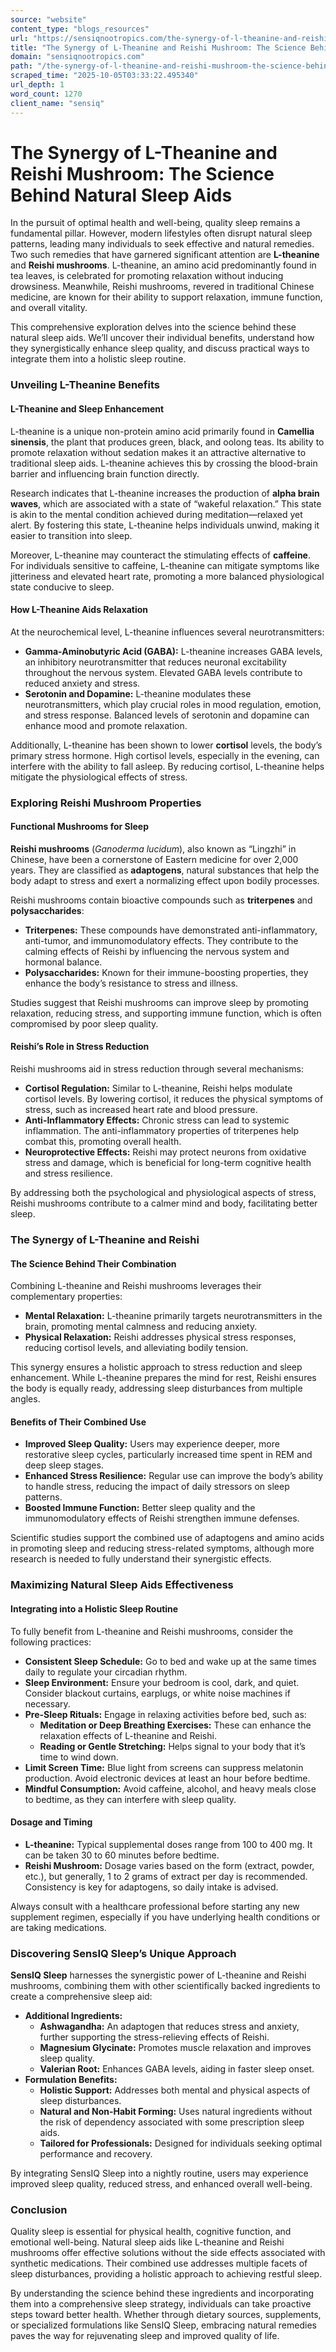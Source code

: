 ```yaml
---
source: "website"
content_type: "blogs_resources"
url: "https://sensiqnootropics.com/the-synergy-of-l-theanine-and-reishi-mushroom-the-science-behind-natural-sleep-aids/"
title: "The Synergy of L-Theanine and Reishi Mushroom: The Science Behind Natural Sleep Aids"
domain: "sensiqnootropics.com"
path: "/the-synergy-of-l-theanine-and-reishi-mushroom-the-science-behind-natural-sleep-aids/"
scraped_time: "2025-10-05T03:33:22.495340"
url_depth: 1
word_count: 1270
client_name: "sensiq"
---
```


# The Synergy of L-Theanine and Reishi Mushroom: The Science Behind Natural Sleep Aids

In the pursuit of optimal health and well-being, quality sleep remains a fundamental pillar. However, modern lifestyles often disrupt natural sleep patterns, leading many individuals to seek effective and natural remedies. Two such remedies that have garnered significant attention are **L-theanine** and **Reishi mushrooms**. L-theanine, an amino acid predominantly found in tea leaves, is celebrated for promoting relaxation without inducing drowsiness. Meanwhile, Reishi mushrooms, revered in traditional Chinese medicine, are known for their ability to support relaxation, immune function, and overall vitality.

This comprehensive exploration delves into the science behind these natural sleep aids. We’ll uncover their individual benefits, understand how they synergistically enhance sleep quality, and discuss practical ways to integrate them into a holistic sleep routine.

### **Unveiling L-Theanine Benefits**

#### **L-Theanine and Sleep Enhancement**

L-theanine is a unique non-protein amino acid primarily found in **Camellia sinensis**, the plant that produces green, black, and oolong teas. Its ability to promote relaxation without sedation makes it an attractive alternative to traditional sleep aids. L-theanine achieves this by crossing the blood-brain barrier and influencing brain function directly.

Research indicates that L-theanine increases the production of **alpha brain waves**, which are associated with a state of “wakeful relaxation.” This state is akin to the mental condition achieved during meditation—relaxed yet alert. By fostering this state, L-theanine helps individuals unwind, making it easier to transition into sleep.

Moreover, L-theanine may counteract the stimulating effects of **caffeine**. For individuals sensitive to caffeine, L-theanine can mitigate symptoms like jitteriness and elevated heart rate, promoting a more balanced physiological state conducive to sleep.

#### **How L-Theanine Aids Relaxation**

At the neurochemical level, L-theanine influences several neurotransmitters:

*   **Gamma-Aminobutyric Acid (GABA):** L-theanine increases GABA levels, an inhibitory neurotransmitter that reduces neuronal excitability throughout the nervous system. Elevated GABA levels contribute to reduced anxiety and stress.
*   **Serotonin and Dopamine:** L-theanine modulates these neurotransmitters, which play crucial roles in mood regulation, emotion, and stress response. Balanced levels of serotonin and dopamine can enhance mood and promote relaxation.

Additionally, L-theanine has been shown to lower **cortisol** levels, the body’s primary stress hormone. High cortisol levels, especially in the evening, can interfere with the ability to fall asleep. By reducing cortisol, L-theanine helps mitigate the physiological effects of stress.

### **Exploring Reishi Mushroom Properties**

#### **Functional Mushrooms for Sleep**

**Reishi mushrooms** (_Ganoderma lucidum_), also known as “Lingzhi” in Chinese, have been a cornerstone of Eastern medicine for over 2,000 years. They are classified as **adaptogens**, natural substances that help the body adapt to stress and exert a normalizing effect upon bodily processes.

Reishi mushrooms contain bioactive compounds such as **triterpenes** and **polysaccharides**:

*   **Triterpenes:** These compounds have demonstrated anti-inflammatory, anti-tumor, and immunomodulatory effects. They contribute to the calming effects of Reishi by influencing the nervous system and hormonal balance.
*   **Polysaccharides:** Known for their immune-boosting properties, they enhance the body’s resistance to stress and illness.

Studies suggest that Reishi mushrooms can improve sleep by promoting relaxation, reducing stress, and supporting immune function, which is often compromised by poor sleep quality.

#### **Reishi’s Role in Stress Reduction**

Reishi mushrooms aid in stress reduction through several mechanisms:

*   **Cortisol Regulation:** Similar to L-theanine, Reishi helps modulate cortisol levels. By lowering cortisol, it reduces the physical symptoms of stress, such as increased heart rate and blood pressure.
*   **Anti-Inflammatory Effects:** Chronic stress can lead to systemic inflammation. The anti-inflammatory properties of triterpenes help combat this, promoting overall health.
*   **Neuroprotective Effects:** Reishi may protect neurons from oxidative stress and damage, which is beneficial for long-term cognitive health and stress resilience.

By addressing both the psychological and physiological aspects of stress, Reishi mushrooms contribute to a calmer mind and body, facilitating better sleep.

### **The Synergy of L-Theanine and Reishi**

#### **The Science Behind Their Combination**

Combining L-theanine and Reishi mushrooms leverages their complementary properties:

*   **Mental Relaxation:** L-theanine primarily targets neurotransmitters in the brain, promoting mental calmness and reducing anxiety.
*   **Physical Relaxation:** Reishi addresses physical stress responses, reducing cortisol levels, and alleviating bodily tension.

This synergy ensures a holistic approach to stress reduction and sleep enhancement. While L-theanine prepares the mind for rest, Reishi ensures the body is equally ready, addressing sleep disturbances from multiple angles.

#### **Benefits of Their Combined Use**

*   **Improved Sleep Quality:** Users may experience deeper, more restorative sleep cycles, particularly increased time spent in REM and deep sleep stages.
*   **Enhanced Stress Resilience:** Regular use can improve the body’s ability to handle stress, reducing the impact of daily stressors on sleep patterns.
*   **Boosted Immune Function:** Better sleep quality and the immunomodulatory effects of Reishi strengthen immune defenses.

Scientific studies support the combined use of adaptogens and amino acids in promoting sleep and reducing stress-related symptoms, although more research is needed to fully understand their synergistic effects.

### **Maximizing Natural Sleep Aids Effectiveness**

#### **Integrating into a Holistic Sleep Routine**

To fully benefit from L-theanine and Reishi mushrooms, consider the following practices:

*   **Consistent Sleep Schedule:** Go to bed and wake up at the same times daily to regulate your circadian rhythm.
*   **Sleep Environment:** Ensure your bedroom is cool, dark, and quiet. Consider blackout curtains, earplugs, or white noise machines if necessary.
*   **Pre-Sleep Rituals:** Engage in relaxing activities before bed, such as:
    *   **Meditation or Deep Breathing Exercises:** These can enhance the relaxation effects of L-theanine and Reishi.
    *   **Reading or Gentle Stretching:** Helps signal to your body that it’s time to wind down.
*   **Limit Screen Time:** Blue light from screens can suppress melatonin production. Avoid electronic devices at least an hour before bedtime.
*   **Mindful Consumption:** Avoid caffeine, alcohol, and heavy meals close to bedtime, as they can interfere with sleep quality.

#### **Dosage and Timing**

*   **L-theanine:** Typical supplemental doses range from 100 to 400 mg. It can be taken 30 to 60 minutes before bedtime.
*   **Reishi Mushroom:** Dosage varies based on the form (extract, powder, etc.), but generally, 1 to 2 grams of extract per day is recommended. Consistency is key for adaptogens, so daily intake is advised.

Always consult with a healthcare professional before starting any new supplement regimen, especially if you have underlying health conditions or are taking medications.

### **Discovering SensIQ Sleep’s Unique Approach**

**SensIQ Sleep** harnesses the synergistic power of L-theanine and Reishi mushrooms, combining them with other scientifically backed ingredients to create a comprehensive sleep aid:

*   **Additional Ingredients:**
    *   **Ashwagandha:** An adaptogen that reduces stress and anxiety, further supporting the stress-relieving effects of Reishi.
    *   **Magnesium Glycinate:** Promotes muscle relaxation and improves sleep quality.
    *   **Valerian Root:** Enhances GABA levels, aiding in faster sleep onset.
*   **Formulation Benefits:**
    *   **Holistic Support:** Addresses both mental and physical aspects of sleep disturbances.
    *   **Natural and Non-Habit Forming:** Uses natural ingredients without the risk of dependency associated with some prescription sleep aids.
    *   **Tailored for Professionals:** Designed for individuals seeking optimal performance and recovery.

By integrating SensIQ Sleep into a nightly routine, users may experience improved sleep quality, reduced stress, and enhanced overall well-being.

### **Conclusion**

Quality sleep is essential for physical health, cognitive function, and emotional well-being. Natural sleep aids like L-theanine and Reishi mushrooms offer effective solutions without the side effects associated with synthetic medications. Their combined use addresses multiple facets of sleep disturbances, providing a holistic approach to achieving restful sleep.

By understanding the science behind these ingredients and incorporating them into a comprehensive sleep strategy, individuals can take proactive steps toward better health. Whether through dietary sources, supplements, or specialized formulations like SensIQ Sleep, embracing natural remedies paves the way for rejuvenating sleep and improved quality of life.